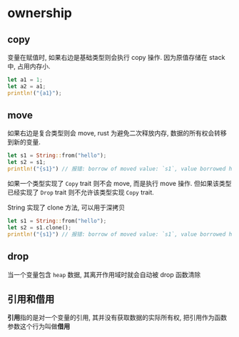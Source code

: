# ownership

## copy

变量在赋值时, 如果右边是基础类型则会执行 copy 操作. 因为原值存储在 stack 中, 占用内存小.

```rust
let a1 = 1;
let a2 = a1;
println!("{a1}");
```

## move

如果右边是复合类型则会 move, rust 为避免二次释放内存, 数据的所有权会转移到新的变量.

```rust
let s1 = String::from("hello");
let s2 = s1;
println!("{s1}") // 报错: borrow of moved value: `s1`, value borrowed here after move
```

如果一个类型实现了 `Copy` trait 则不会 move, 而是执行 move 操作. 但如果该类型已经实现了 `Drop` trait 则不允许该类型实现 `Copy` trait.

String 实现了 clone 方法, 可以用于深拷贝

```rust
let s1 = String::from("hello");
let s2 = s1.clone();
println!("{s1}") // 报错: borrow of moved value: `s1`, value borrowed here after move
```

## drop

当一个变量包含 `heap` 数据, 其离开作用域时就会自动被 drop 函数清除

## 引用和借用

**引用**指的是对一个变量的引用, 其并没有获取数据的实际所有权, 把引用作为函数参数这个行为叫做**借用**
